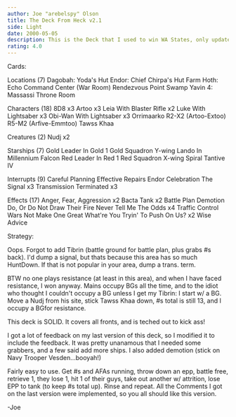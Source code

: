 ```yaml
---
author: Joe "arebelspy" Olson
title: The Deck From Heck v2.1
side: Light
date: 2000-05-05
description: This is the Deck that I used to win WA States, only updated. This version of Juz's Revenge includes the tons of feedback I got from commenters.
rating: 4.0
---
```

Cards: 

Locations (7)
Dagobah: Yoda's Hut
Endor: Chief Chirpa's Hut
Farm
Hoth: Echo Command Center (War Room)
Rendezvous Point
Swamp
Yavin 4: Massassi Throne Room

Characters (18)
8D8  x3
Artoo  x3
Leia With Blaster Rifle  x2
Luke With Lightsaber  x3
Obi-Wan With Lightsaber  x3
Orrimaarko
R2-X2 (Artoo-Extoo)
R5-M2 (Arfive-Emmtoo)
Tawss Khaa

Creatures (2)
Nudj  x2

Starships (7)
Gold Leader In Gold 1
Gold Squadron Y-wing
Lando In Millennium Falcon
Red Leader In Red 1
Red Squadron X-wing
Spiral
Tantive IV

Interrupts (9)
Careful Planning
Effective Repairs
Endor Celebration
The Signal  x3
Transmission Terminated  x3

Effects (17)
Anger, Fear, Aggression  x2
Bacta Tank  x2
Battle Plan
Demotion
Do, Or Do Not
Draw Their Fire
Never Tell Me The Odds	x4
Traffic Control
Wars Not Make One Great
What're You Tryin' To Push On Us?  x2
Wise Advice 

Strategy: 

Oops. Forgot to add Tibrin (battle ground for battle plan, plus grabs #s back). I'd dump a signal, but thats because this area has so much HuntDown. If that is not popular in your area, dump a trans. term.

BTW no one plays resistance (at least in this area), and when I have faced resistance, I won anyway. Mains occupy BGs all the time, and to the idiot who thought I couldn't occupy a BG unless I get my Tibrin: I start w/ a BG. Move a Nudj from his site, stick Tawss Khaa down, #s total is still 13, and I occupy a BGfor resistance.

This deck is SOLID. It covers all fronts, and is teched out to kick ass!

I got a lot of feedback on my last version of this deck, so I modified it to include the feedback. It was pretty unanamous that I needed some grabbers, and a few said add more ships. I also added demotion (stick on Navy Trooper Vesden...booyah!)

Fairly easy to use. Get #s and AFAs running, throw down an epp, battle free, retrieve 1, they lose 1, hit 1 of their guys, take out another w/ attrition, lose EPP to tank (to keep #s total up). Rinse and repeat. All the Comments I got on the last version were implemented, so you all should like this version.

-Joe   